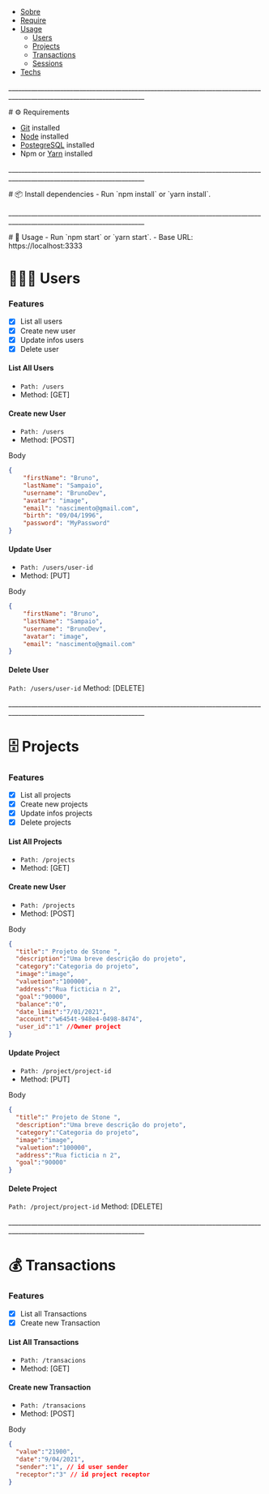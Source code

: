 <!--ts-->
   * [Sobre](#Sobre)
   * [Require](#Require)
   * [Usage](#Usage)
     * [Users](#Users)
     * [Projects](#Projects)
     * [Transactions](#Transactions)
     * [Sessions](#Sessions)
   * [Techs](#Techs)
<!--te-->
<p>________________________________________________________________________________________________________________________</p>
# ⚙️ Requirements

- [Git](https://git-scm.com/) installed
- [Node](https://node.js.org/) installed
- [PostegreSQL](https://www.postgresql.org/) installed
- Npm or [Yarn](https://yarnpkg.com/) installed
<p>________________________________________________________________________________________________________________________</p>
# 📦 Install dependencies
- Run `npm install` or `yarn install`.
<p>________________________________________________________________________________________________________________________</p>
# 🔨 Usage
- Run `npm start` or `yarn start`.
- Base URL: https://localhost:3333


# 👨🏻‍💻 Users
### Features
- [x] List all users
- [X] Create new user
- [X] Update infos users
- [X] Delete user

#### List All Users
- `Path: /users`
- Method: [GET] 

#### Create new User
- `Path: /users`
- Method: [POST] 

Body 
```json
{
    "firstName": "Bruno",
    "lastName": "Sampaio",
    "username": "BrunoDev",
    "avatar": "image",
    "email": "nascimento@gmail.com",
    "birth": "09/04/1996",
    "password": "MyPassword"
}
```

#### Update User
- `Path: /users/user-id`
- Method: [PUT] 

Body 
```json
{
    "firstName": "Bruno",
    "lastName": "Sampaio",
    "username": "BrunoDev",
    "avatar": "image",
    "email": "nascimento@gmail.com"
}
```

#### Delete User
`Path: /users/user-id`
Method: [DELETE]

<p>________________________________________________________________________________________________________________________</p>

# 🗄 Projects
### Features
- [x] List all projects
- [X] Create new projects
- [X] Update infos projects
- [X] Delete projects

#### List All Projects
- `Path: /projects`
- Method: [GET] 

#### Create new User
- `Path: /projects`
- Method: [POST] 

Body 
```json
{
  "title":" Projeto de Stone ",
  "description":"Uma breve descrição do projeto",
  "category":"Categoria do projeto",
  "image":"image",
  "valuetion":"100000",
  "address":"Rua ficticia n 2",
  "goal":"90000",
  "balance":"0",
  "date_limit":"7/01/2021",
  "account":"w6454t-948e4-0498-8474",
  "user_id":"1" //Owner project
}
```

#### Update Project
- `Path: /project/project-id`
- Method: [PUT] 

Body 
```json
{
  "title":" Projeto de Stone ",
  "description":"Uma breve descrição do projeto",
  "category":"Categoria do projeto",
  "image":"image",
  "valuetion":"100000",
  "address":"Rua ficticia n 2",
  "goal":"90000"
}
```

#### Delete Project
`Path: /project/project-id`
Method: [DELETE]


<p>________________________________________________________________________________________________________________________</p>

# 💰 Transactions
### Features
- [x] List all Transactions
- [X] Create new Transaction

#### List All Transactions
- `Path: /transacions`
- Method: [GET] 

#### Create new Transaction
- `Path: /transacions`
- Method: [POST] 

Body 
```json
{
  "value":"21900",
  "date":"9/04/2021",
  "sender":"1", // id user sender
  "receptor":"3" // id project receptor
}
```